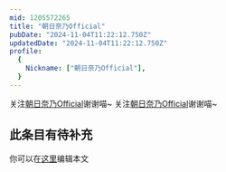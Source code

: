 ```yaml
---
mid: 1205572265
title: "朝日奈乃Official"
pubDate: "2024-11-04T11:22:12.750Z"
updatedDate: "2024-11-04T11:22:12.750Z"
profile:
  {
    Nickname: ["朝日奈乃Official"],
  }
---
```


关注[朝日奈乃Official](https://space.bilibili.com/1205572265)谢谢喵~ 关注[朝日奈乃Official](https://space.bilibili.com/1205572265)谢谢喵~

## 此条目有待补充
你可以在[这里](https://github.com/Yuhanawa/VTuber.ICU-Content/edit/master/v/朝日奈乃Official/index.md)编辑本文
